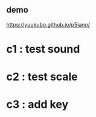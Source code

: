 ## demo  
https://yuukubo.github.io/p5iano/  
  
# c1  : test sound  
# c2  : test scale  
# c3  : add key  
